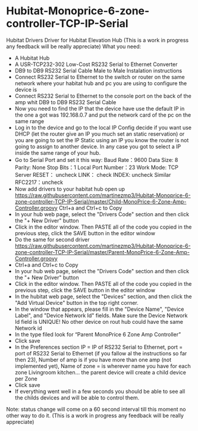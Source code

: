 # Hubitat-Monoprice-6-zone-controller-TCP-IP-Serial
Hubitat Drivers Driver for Hubitat Elevation Hub
(This is a work in progress any feedback will be really appreciate)
What you need:
-	A Hubitat Hub
-	A USR-TCP232-302 Low-Cost RS232 Serial to Ethernet Converter
-	DB9 to DB9 RS232 Serial Cable Male to Male
Instalation instructions
-	Connect RS232 Serial to Ethernet to the switch or router on the same network where your habitat hub and pc you are using to configure the device is
-	Connect RS232 Serial to Ethernet to the console port on the back of the amp whit DB9 to DB9 RS232 Serial Cable
-	Now you need to find the IP that the device have use the default IP in the one a got was 192.168.0.7 and put the network card of the pc on the same range
-	Log in to the device and go to the local IP Config decide if you want use DHCP (let the router give an IP you much set an static reservation) or you are going to set the IP Static using an IP you know the router is not going to assign to another device. In any case you got to select a IP inside the same range of your hub.
-	Go to Serial Port and set it this way:
	Baud Rate：9600
	Data Size: 8
	Parity: None
	Stop Bits：1
	Local Port Number：23
	Work Mode: TCP Server
	RESET： uncheck
	LINK： check
	INDEX: uncheck
	Similar RFC2217：uncheck
-	Now add drivers to your habitat hub open up https://raw.githubusercontent.com/martinezmp3/Hubitat-Monoprice-6-zone-controller-TCP-IP-Serial/master/Child-MonoPrice-6-Zone-Amp-Controller.groovy
Ctrl+a and Ctrl+c to Copy
-	In your hub web page, select the "Drivers Code" section and then click the "+ New Driver" button
-	Click in the editor window. Then PASTE all of the code you copied in the previous step, click the SAVE button in the editor window
-	Do the same for second driver https://raw.githubusercontent.com/martinezmp3/Hubitat-Monoprice-6-zone-controller-TCP-IP-Serial/master/Parent-MonoPrice-6-Zone-Amp-Controller.groovy
-	Ctrl+a and Ctrl+c to Copy
-	In your hub web page, select the "Drivers Code" section and then click the "+ New Driver" button
-	Click in the editor window. Then PASTE all of the code you copied in the previous step, click the SAVE button in the editor window
-	In the hubitat web page, select the "Devices" section, and then click the "Add Virtual Device" button in the top right corner.
-	In the window that appears, please fill in the "Device Name", "Device Label", and "Device Network Id" fields. Make sure the Device Network Id field is UNIQUE! No other device on rout hub could have the same Network id
-	In the type filed look for “Parent MonoPrice 6 Zone Amp Controller”
-	Click save
-	In the Preferences section IP = IP of RS232 Serial to Ethernet, port = port of RS232 Serial to Ethernet (if you fallow al the instructions so far then 23), Number of amp is if you have more than one amp (not implemented yet), Name of zone = is wherever name you have for each zone Livingroom kitchen… the parent device will create a child device per Zone
-	Click save
-	If everything went well in a few seconds you should be able to see all the childs devices and will be able to control them.

Note: status change will come on a 60 second interval till this moment no other way to do it.
(This is a work in progress any feedback will be really appreciate)
